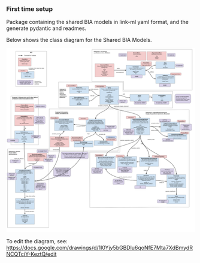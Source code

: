 ### First time setup
Package containing the shared BIA models in link-ml yaml format, and the generate pydantic and readmes.

Below shows the class diagram for the Shared BIA Models.

<img src="./src/bia_models/Datamodel-class_diagram.svg">

To edit the diagram, see: https://docs.google.com/drawings/d/1l0Yjy5bGBDlu6qoNfE7Mta7XdBmydRNCQTciY-KeztQ/edit

